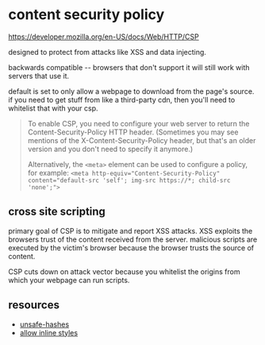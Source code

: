 # content security policy
https://developer.mozilla.org/en-US/docs/Web/HTTP/CSP

designed to protect from attacks like XSS and data injecting.

backwards compatible -- browsers that don't support it will still work with servers that use it.

default is set to only allow a webpage to download from the page's source. if you need to get stuff from like a third-party cdn, then you'll need to whitelist that with your csp.

>To enable CSP, you need to configure your web server to return the Content-Security-Policy HTTP header. (Sometimes you may see mentions of the X-Content-Security-Policy header, but that's an older version and you don't need to specify it anymore.)
>
> Alternatively, the `<meta>` element can be used to configure a policy, for example: `<meta http-equiv="Content-Security-Policy" content="default-src 'self'; img-src https://*; child-src 'none';">`

## cross site scripting
primary goal of CSP is to mitigate and report XSS attacks. XSS exploits the browsers trust of the content received from the server. malicious scripts are executed by the victim's browser because the browser trusts the source of content.

CSP cuts down on attack vector because you whitelist the origins from which your webpage can run scripts.

## resources
- [unsafe-hashes](https://content-security-policy.com/unsafe-hashes/)
- [allow inline styles](https://content-security-policy.com/examples/allow-inline-style/)
